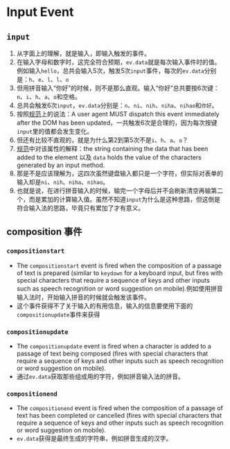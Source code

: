 # Input Event


## `input`
1. 从字面上的理解，就是输入，即输入触发的事件。
2. 在输入字母和数字时，这完全符合预期，`ev.data`就是每次输入事件时的值。例如输入`hello`，总共会输入5次，触发5次`input`事件，每次的`ev.data`分别是：`h`、`e`、`l`、`l`、`o`
3. 但用拼音输入“你好”的时候，则不是那么直观。输入“你好”总共要按6次键：`n`、`i`、`h`、`a`、`o`和空格。
4. 总共会触发6次`input`，`ev.data`分别是：`n`、`ni`、`nih`、`niha`、`nihao`和`你好`。
5. 按照[规范](https://w3c.github.io/uievents/#event-type-input)上的说法：A user agent MUST dispatch this event immediately after the DOM has been updated，一共触发6次是合理的，因为每次按键`input`里的值都会发生变化。
6. 但还有比较不直观的，就是为什么第2到第5次不是`i`、`h`、`a`、`o`？
7. [规范](https://w3c.github.io/uievents/#event-type-input)中对该属性的解释：the string containing the data that has been added to the element 以及 `data` holds the value of the characters generated by an input method.
8. 那是不是应该理解为，这四次虽然键盘输入都只是一个字符，但实际对表单的输入却是`ni`、`nih`、`niha`、`nihao`。
9. 也就是说，在进行拼音输入的时候，输完一个字母后并不会刷新清空再输第二个，而是累加的计算输入值。虽然不知道`input`为什么是这种思路，但这倒是符合输入法的思路，毕竟只有累加了才有意义。


## composition 事件
### `compositionstart`
* The `compositionstart` event is fired when the composition of a passage of text is prepared (similar to `keydown` for a keyboard input, but fires with special characters that require a sequence of keys and other inputs such as speech recognition or word suggestion on mobile).例如使用拼音输入法时，开始输入拼音的时候就会触发该事件。
* 这个事件获得不了关于输入的有用信息，输入的信息要使用下面的`compositionupdate`事件来获得

### `compositionupdate`
* The `compositionupdate` event is fired when a character is added to a passage of text being composed (fires with special characters that require a sequence of keys and other inputs such as speech recognition or word suggestion on mobile).
* 通过`ev.data`获取那些组成用的字符，例如拼音输入法的拼音。

### `compositionend`
* The `compositionend` event is fired when the composition of a passage of text has been completed or cancelled (fires with special characters that require a sequence of keys and other inputs such as speech recognition or word suggestion
on mobile).
* `ev.data`获得是最终生成的字符串，例如拼音生成的汉字。
